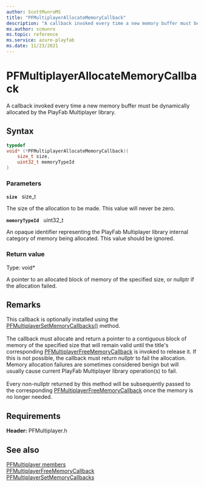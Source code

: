 ```yaml
---
author: ScottMunroMS
title: "PFMultiplayerAllocateMemoryCallback"
description: "A callback invoked every time a new memory buffer must be dynamically allocated by the PlayFab Multiplayer library."
ms.author: scmunro
ms.topic: reference
ms.service: azure-playfab
ms.date: 11/23/2021
---
```


# PFMultiplayerAllocateMemoryCallback  

A callback invoked every time a new memory buffer must be dynamically allocated by the PlayFab Multiplayer library.  

## Syntax  
  
```cpp
typedef
void* (*PFMultiplayerAllocateMemoryCallback)(  
    size_t size,  
    uint32_t memoryTypeId  
)  
```  
  
### Parameters  
  
**`size`** &nbsp; size_t  
  
The size of the allocation to be made. This value will never be zero.  
  
**`memoryTypeId`** &nbsp; uint32_t  
  
An opaque identifier representing the PlayFab Multiplayer library internal category of memory being allocated. This value should be ignored.  
  
  
### Return value
Type: void*
  
A pointer to an allocated block of memory of the specified size, or nullptr if the allocation failed.
  
## Remarks  
  
This callback is optionally installed using the [PFMultiplayerSetMemoryCallbacks()](../functions/pfmultiplayersetmemorycallbacks.md) method. <br /><br /> The callback must allocate and return a pointer to a contiguous block of memory of the specified size that will remain valid until the title's corresponding [PFMultiplayerFreeMemoryCallback](pfmultiplayerfreememorycallback.md) is invoked to release it. If this is not possible, the callback must return nullptr to fail the allocation. Memory allocation failures are sometimes considered benign but will usually cause current PlayFab Multiplayer library operation(s) to fail.   <br /><br /> Every non-nullptr returned by this method will be subsequently passed to the corresponding [PFMultiplayerFreeMemoryCallback](pfmultiplayerfreememorycallback.md) once the memory is no longer needed.
  
## Requirements  
  
**Header:** PFMultiplayer.h
  
## See also  
[PFMultiplayer members](../pfmultiplayer_members.md)  
[PFMultiplayerFreeMemoryCallback](pfmultiplayerfreememorycallback.md)  
[PFMultiplayerSetMemoryCallbacks](../functions/pfmultiplayersetmemorycallbacks.md)  
  
  
